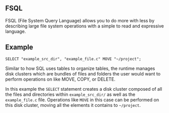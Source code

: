 ## FSQL

FSQL (File System Query Language) allows you to do more with less by describing large file system operations with a simple to read and expressive language.

## Example

```
SELECT "example_src_dir", "example_file.c" MOVE "~/project";
```

Similar to how SQL uses tables to organize tables, the runtime manages disk clusters which are bundles of files and folders
the user would want to perform operations on like MOVE, COPY, or DELETE.

In this example the `SELECT` statement creates a disk cluster composed of all the files and directories within `example_src_dir/` as well as the `example_file.c` file. Operations like `MOVE` in this case can be performed on this disk cluster, moving all the elements it contains to `~/project`.
